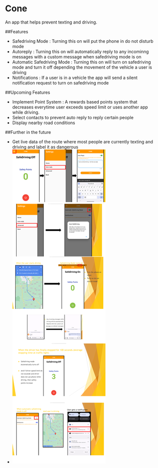 # Cone

An app that helps prevent texting and driving.

##Features
- Safedriving Mode : Turning this on will put the phone in do not disturb mode
- Autoreply : Turning this on will automatically reply to any incominng messages with a custom message when safedriving mode is on
- Automatic Safedriving Mode : Turning this on will turn on safedriving mode and turn it off depending the movement of the vehicle a user is driving
- Notifications : If a user is in a vehicle the app will send a silent notification request to turn on safedriving mode

##Upcoming Features
- Implement Point System : A rewards based points system that decreases everytime user exceeds speed limit or uses another app while driving.
- Select contacts to prevent auto reply to reply certain people
- Display nearby road conditions

##Further in the future
- Get live data of the route where most people are currently texting and driving and label it as dangerous
- ![Steps](https://github.com/shibampokerail/Cone/blob/main/Demo.png?raw=true)



